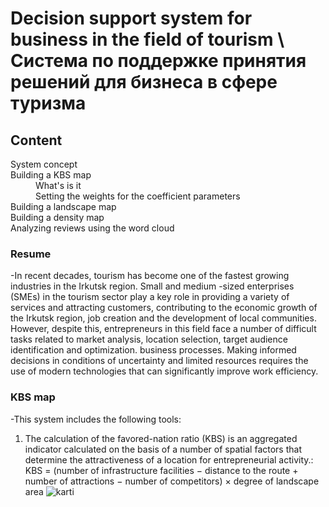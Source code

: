 # Decision support system for business in the field of tourism \ Система по поддержке принятия решений для бизнеса в сфере туризма

## Content
  <dl>
  <dt>System concept</dt>
  <dt>Building a KBS map</dt>
    <dd>What's is it</dd>
    <dd>Setting the weights for the coefficient parameters</dd>
  <dt>Building a landscape map</dt>
  <dt>Building a density map</dt>
  <dt>Analyzing reviews using the word cloud</dt>
</dl>

### Resume

-In recent decades, tourism has become one of the fastest
growing industries in the Irkutsk region. Small and medium
-sized enterprises (SMEs) in the tourism sector play a key role in
providing a variety of services and attracting customers, contributing
to the economic growth of the Irkutsk region, job creation and the development
of local communities. However, despite this, entrepreneurs in this
field face a number of difficult tasks related to market analysis,
location selection, target audience identification and optimization.
business processes. Making informed decisions in conditions
of uncertainty and limited resources requires the use of modern
technologies that can significantly improve work efficiency.

### KBS map
-This system includes the following tools:
1. The calculation of the favored-nation ratio (KBS) is an aggregated indicator calculated on the basis
of a number of spatial factors that determine the attractiveness of a location
for entrepreneurial activity.:
KBS = (number of infrastructure facilities −
distance to the route + number of attractions −
number of competitors) × degree of landscape area
![karti](https://github.com/DariaTui/Network-content-markup-languages/blob/main/cards/cards/karti.gif)
